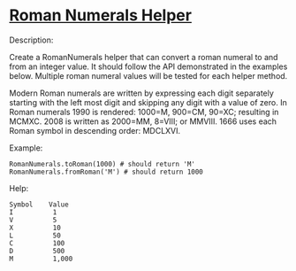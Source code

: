 # [Roman Numerals Helper](https://codewars.com/kata/reviews/51b66252ed2069c7c000000b/groups/5aec06d1d5ef3e2b0d00021c)

Description:

Create a RomanNumerals helper that can convert a roman numeral to and from an integer value. It should follow the API demonstrated in the examples below. Multiple roman numeral values will be tested for each helper method.

Modern Roman numerals are written by expressing each digit separately starting with the left most digit and skipping any digit with a value of zero. In Roman numerals 1990 is rendered: 1000=M, 900=CM, 90=XC; resulting in MCMXC. 2008 is written as 2000=MM, 8=VIII; or MMVIII. 1666 uses each Roman symbol in descending order: MDCLXVI.

Example:

```
RomanNumerals.toRoman(1000) # should return 'M'
RomanNumerals.fromRoman('M') # should return 1000
```

Help:

```
Symbol    Value
I          1
V          5
X          10
L          50
C          100
D          500
M          1,000
```
